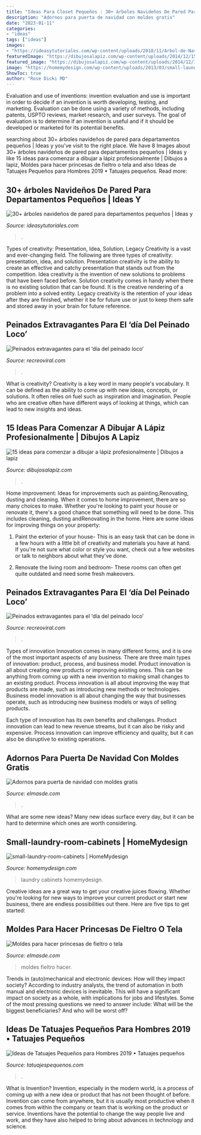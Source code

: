 ```yaml
---
title: "Ideas Para Closet Pequeños : 30+ árboles Navideños De Pared Para Departamentos Pequeños"
description: "Adornos para puerta de navidad con moldes gratis"
date: "2023-01-11"
categories:
- "ideas"
tags: ["ideas"]
images:
- "https://ideasytutoriales.com/wp-content/uploads/2018/11/Arbol-de-Navidad-para-Pared-10.jpg"
featuredImage: "https://dibujosalapiz.com/wp-content/uploads/2014/12/15-ideas-para-comenzar-a-dibujar-a-lápiz-profesionalmente-13.jpg"
featured_image: "https://dibujosalapiz.com/wp-content/uploads/2014/12/15-ideas-para-comenzar-a-dibujar-a-lápiz-profesionalmente-13.jpg"
image: "https://homemydesign.com/wp-content/uploads/2013/03/small-laundry-room-cabinets.jpg"
ShowToc: true
author: "Rose Dicki MD"
---
```



Evaluation and use of inventions:
invention evaluation and use is important in order to decide if an invention is worth developing, testing, and marketing. Evaluation can be done using a variety of methods, including patents, USPTO reviews, market research, and user surveys. The goal of evaluation is to determine if an invention is useful and if it should be developed or marketed for its potential benefits.

	

		
searching about 30+ árboles navideños de pared para departamentos pequeños | Ideas y you've visit to the right place. We have 8 Images about 30+ árboles navideños de pared para departamentos pequeños | Ideas y like 15 ideas para comenzar a dibujar a lápiz profesionalmente | Dibujos a lapiz, Moldes para hacer princesas de fieltro o tela and also Ideas de Tatuajes Pequeños para Hombres 2019 • Tatuajes pequeños. Read more:
		
    
## 30+ árboles Navideños De Pared Para Departamentos Pequeños | Ideas Y

<img loading=lazy src="https://ideasytutoriales.com/wp-content/uploads/2018/11/Arbol-de-Navidad-para-Pared-10.jpg" onerror="this.onerror=null;this.src='https://tse3.mm.bing.net/th?id=OIP.21kRc5hS_8ki4ZiuEHpFwwHaNK&amp;pid=15.1';" alt="30+ árboles navideños de pared para departamentos pequeños | Ideas y">

_Source: ideasytutoriales.com_

>. 

	

Types of creativity: Presentation, Idea, Solution, Legacy
Creativity is a vast and ever-changing field. The following are three types of creativity: presentation, idea, and solution. Presentation creativity is the ability to create an effective and catchy presentation that stands out from the competition. Idea creativity is the invention of new solutions to problems that have been faced before. Solution creativity comes in handy when there is no existing solution that can be found. It is the creative rendering of a problem into a solved entity. Legacy creativity is the retention of your ideas after they are finished, whether it be for future use or just to keep them safe and stored away in your brain for future reference.

    
## Peinados Extravagantes Para El ‘día Del Peinado Loco’

<img loading=lazy src="https://www.recreoviral.com/wp-content/uploads/2016/03/Los-peinados-más-extravagantes-del-día-del-peinado-loco-1.jpg" onerror="this.onerror=null;this.src='https://tse1.mm.bing.net/th?id=OIP.n2HddM7mfBlktzI9nWmSTwHaI4&amp;pid=15.1';" alt="Peinados extravagantes para el ‘día del peinado loco’">

_Source: recreoviral.com_

>. 

	

What is creativity?
Creativity is a key word in many people's vocabulary. It can be defined as the ability to come up with new ideas, concepts, or solutions. It often relies on fuel such as inspiration and imagination. People who are creative often have different ways of looking at things, which can lead to new insights and ideas.

    
## 15 Ideas Para Comenzar A Dibujar A Lápiz Profesionalmente | Dibujos A Lapiz

<img loading=lazy src="https://dibujosalapiz.com/wp-content/uploads/2014/12/15-ideas-para-comenzar-a-dibujar-a-lápiz-profesionalmente-13.jpg" onerror="this.onerror=null;this.src='https://tse3.mm.bing.net/th?id=OIP.hAX1W7CmRJFKYSxzq1PvTAHaLa&amp;pid=15.1';" alt="15 ideas para comenzar a dibujar a lápiz profesionalmente | Dibujos a lapiz">

_Source: dibujosalapiz.com_

>. 

	

Home improvement: Ideas for improvements such as painting,Renovating, dusting and cleaning.
When it comes to home improvement, there are so many choices to make. Whether you're looking to paint your house or renovate it, there's a good chance that something will need to be done. This includes cleaning, dusting andRenovating in the home. Here are some ideas for improving things on your property: 
1. Paint the exterior of your house- This is an easy task that can be done in a few hours with a little bit of creativity and materials you have at hand. If you're not sure what color or style you want, check out a few websites or talk to neighbors about what they've done. 

2. Renovate the living room and bedroom- These rooms can often get quite outdated and need some fresh makeovers.

    
## Peinados Extravagantes Para El ‘día Del Peinado Loco’

<img loading=lazy src="https://www.recreoviral.com/wp-content/uploads/2016/03/Los-peinados-más-extravagantes-del-día-del-peinado-loco-14.jpg" onerror="this.onerror=null;this.src='https://tse3.mm.bing.net/th?id=OIP.yPGKhQ5ECTgxH3T-crqhDgHaJ3&amp;pid=15.1';" alt="Peinados extravagantes para el ‘día del peinado loco’">

_Source: recreoviral.com_

>. 

	

Types of innovation
Innovation comes in many different forms, and it is one of the most important aspects of any business. There are three main types of innovation: product, process, and business model.
Product innovation is all about creating new products or improving existing ones. This can be anything from coming up with a new invention to making small changes to an existing product. Process innovation is all about improving the way that products are made, such as introducing new methods or technologies. Business model innovation is all about changing the way that businesses operate, such as introducing new business models or ways of selling products.

Each type of innovation has its own benefits and challenges. Product innovation can lead to new revenue streams, but it can also be risky and expensive. Process innovation can improve efficiency and quality, but it can also be disruptive to existing operations.

    
## Adornos Para Puerta De Navidad Con Moldes Gratis

<img loading=lazy src="https://elmasde.com/wp-content/uploads/2015/12/Adornos-para-puerta-de-navidad-3.jpg" onerror="this.onerror=null;this.src='https://tse2.mm.bing.net/th?id=OIP.ZgX-UzRVWGB626agR19sWQHaJb&amp;pid=15.1';" alt="Adornos para puerta de navidad con moldes gratis">

_Source: elmasde.com_

>. 

	

What are some new ideas?
Many new ideas surface every day, but it can be hard to determine which ones are worth considering.

    
## Small-laundry-room-cabinets | HomeMydesign

<img loading=lazy src="https://homemydesign.com/wp-content/uploads/2013/03/small-laundry-room-cabinets.jpg" onerror="this.onerror=null;this.src='https://tse1.mm.bing.net/th?id=OIP.F4t3SKeWU7R-D-QWue0-ngHaLH&amp;pid=15.1';" alt="small-laundry-room-cabinets | HomeMydesign">

_Source: homemydesign.com_

>laundry cabinets homemydesign. 

	

Creative ideas are a great way to get your creative juices flowing. Whether you're looking for new ways to improve your current product or start new business, there are endless possibilities out there. Here are five tips to get started:

    
## Moldes Para Hacer Princesas De Fieltro O Tela

<img loading=lazy src="https://elmasde.com/wp-content/uploads/2015/11/Moldes-para-hacer-princesas-de-fieltro-o-tela04-683x1024.jpg" onerror="this.onerror=null;this.src='https://tse4.mm.bing.net/th?id=OIP.JRRtmqxXgNBne25_n7zTgwHaLG&amp;pid=15.1';" alt="Moldes para hacer princesas de fieltro o tela">

_Source: elmasde.com_

>moldes fieltro hacer. 

	

Trends in (auto)mechanical and electronic devices: How will they impact society?
According to industry analysts, the trend of automation in both manual and electronic devices is inevitable. This will have a significant impact on society as a whole, with implications for jobs and lifestyles. Some of the most pressing questions we need to answer include: What will be the biggest beneficiaries? And who will be worst off?

    
## Ideas De Tatuajes Pequeños Para Hombres 2019 • Tatuajes Pequeños

<img loading=lazy src="https://tatuajespequenos.com/wp-content/uploads/2019/08/tatuajes-pequenos-hombre-2019-9.jpg" onerror="this.onerror=null;this.src='https://tse1.mm.bing.net/th?id=OIP.6M1oNYFz7MKqgQTMephhWQHaE7&amp;pid=15.1';" alt="Ideas de Tatuajes Pequeños para Hombres 2019 • Tatuajes pequeños">

_Source: tatuajespequenos.com_

>. 

	

What is Invention?
Invention, especially in the modern world, is a process of coming up with a new idea or product that has not been thought of before. Invention can come from anywhere, but it is usually most productive when it comes from within the company or team that is working on the product or service. Inventions have the potential to change the way people live and work, and they have also helped to bring about advances in technology and science.

